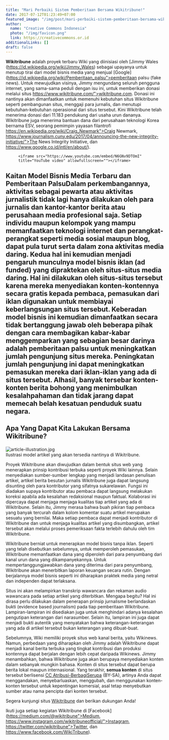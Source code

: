 ```yaml
---
title: "Mari Perbaiki Sistem Pemberitaan Bersama Wikitribune!"
date: 2017-07-12T01:23:49+07:00
featured_image: "/img/post/mari-perbaiki-sistem-pemberitaan-bersama-wikitribune/wikitribune.jpg"
author:
  name: "Creative Commons Indonesia"
  photo: "/img/favicon.png"
  link: https://creativecommons.or.id
additionalLinks: []
draft: false
---
```


**Wikitribune** adalah proyek terbaru Wiki yang diinisiasi oleh [Jimmy Wales (https://id.wikipedia.org/wiki/Jimmy_Wales) sebagai upayanya untuk menutup tirai dari model bisnis media yang menjual [Google](https://id.wikipedia.org/wiki/Pemberitaan_palsu">pemberitaan palsu (fake news). Untuk mewujudkan visinya, Jimmy mengundang seluruh pengguna internet, yang sama-sama peduli dengan isu ini, untuk memberikan donasi melalui situs https://www.wikitribune.com/">wikitribune.com. Donasi ini nantinya akan dimanfaatkan untuk memenuhi kebutuhan situs Wikitribune seperti pembangunan situs, menggaji para jurnalis, dan menutupi kebutuhan-kebutuhan operasional dari situs tersebut. Kini Wikitribune telah menerima donasi dari 11.183 pendukung dari usaha urun dananya. Wikitribune juga menerima bantuan dana dari perusahaan teknologi Korea bernama ESV, seorang pemimpin yayasan filantrofi https://en.wikipedia.org/wiki/Craig_Newmark">Craig Newmark, https://www.journalism.cuny.edu/2017/04/announcing-the-new-integrity-initiative/">The News Integrity Initiative, dan https://www.google.co.id/intl/en/about/).<figure class="figure w-50 float-end mt-3 mb-4 ms-5">

    <iframe src="https://www.youtube.com/embed/N6GNv9DTOmI" title="YouTube video" allowfullscreen=""></iframe>

  </div>

</figure>

## Kaitan Model Bisnis Media Terbaru dan Pemberitaan PalsuDalam perkembangannya, aktivitas sebagai pewarta atau aktivitas jurnalistik tidak lagi hanya dilakukan oleh para jurnalis dan kantor-kantor berita atau perusahaan media profesional saja. Setiap individu maupun kelompok yang mampu memanfaatkan teknologi internet dan perangkat-perangkat seperti media sosial maupun blog, dapat pula turut serta dalam zona aktivitas media daring. Kedua hal ini kemudian menjadi pengaruh munculnya model bisnis iklan (ad funded) yang dipraktekan oleh situs-situs media daring. Hal ini dilakukan oleh situs-situs tersebut karena mereka menyediakan konten-kontennya secara gratis kepada pembaca, pemasukan dari iklan digunakan untuk membiayai keberlangsungan situs tersebut. Keberadan model bisnis ini kemudian dimanfaatkan secara tidak bertanggung jawab oleh beberapa pihak dengan cara membagikan kabar-kabar menggemparkan yang sebagian besar darinya adalah pemberitaan palsu untuk meningkatkan jumlah pengunjung situs mereka. Peningkatan jumlah pengunjung ini dapat meningkatkan pemasukan mereka dari iklan-iklan yang ada di situs tersebut. Alhasil, banyak tersebar konten-konten berita bohong yang menimbulkan kesalahpahaman dan tidak jarang dapat memecah belah kesatuan penduduk suatu negara.

## Apa Yang Dapat Kita Lakukan Bersama Wikitribune?<figure class="figure w-sm-50 float-sm-end ms-sm-5 mt-3 mb-4">

  <img src="../../uploads/article-illustration.jpg" alt="article-illustration.jpg" class="figure-img img-fluid borderless">

  <figcaption class="figure-caption">Ilustrasi model artikel yang akan tersedia nantinya di Wikitribune.</figcaption>

</figure>

Proyek Wikitribune akan diwujudkan dalam bentuk situs web yang menerapkan prinsip kontribusi terbuka seperti proyek Wiki lainnya. Selain menyediakan sumber-sumber lengkap yang menjadi landasan penulisan artikel, artikel berita besutan jurnalis Wikitribune juga dapat langsung disunting oleh para kontributor yang sifatnya sukarelawan. Fungsi ini diadakan supaya kontributor atau pembaca dapat langsung melakukan koreksi apabila ada kesalahan redaksional maupun faktual. Kolaborasi ini dipercaya dapat menjaga menjaga kualitas tiap artikel yang ada di Wikitribune. Selain itu, Jimmy merasa bahwa buah pikiran tiap pembaca yang banyak tercurah dalam kolom komentar suatu artikel merupakan sesuatu yang bernilai. Maka setiap pembaca dapat menjadi kontributor di Wikitribune dan untuk menjaga kualitas artikel yang disumbangkan, artikel tersebut akan melalui proses pemeriksaan fakta terlebih dahulu oleh tim Wikitribune.

Wikitribune berniat untuk menerapkan model bisnis tanpa iklan. Seperti yang telah disebutkan sebelumnya, untuk memperoleh pemasukan, Wikitribune memanfaatkan dana yang diperoleh dari para penyumbang dari kanal urun dana yang dikampanyekannya. Untuk mempertanggungjawabkan dana yang diterima dari para penyumbang, Wikitribune akan menerbitkan laporan keuangan secara rutin. Dengan berjalannya model bisnis seperti ini diharapkan praktek media yang netral dan independen dapat terlaksana.

Situs ini akan melampirkan transkrip wawancara dan rekaman audio wawancara pada setiap artikel yang diterbitkan. Mengapa begitu? Hal ini dirasa perlu dilakukan dalam penerapan prinsip jurnalisme berlandaskan bukti (evidence based journalism) pada tiap pemberitaan Wikitribune. Lampiran-lampiran ini disediakan juga untuk menghindari adanya kesalahan pengutipan keterangan dari narasumber. Selain itu, lampiran ini juga dapat menjadi bukti autentik yang menyatakan bahwa keterangan-keterangan yang ada di artikel tersebut bukan keterangan yang dibuat-buat.

Sebelumnya, Wiki memiliki proyek situs web kanal berita, yaitu Wikinews. Namun, perbedaan yang diharapkan oleh Jimmy adalah Wikitribune dapat menjadi kanal berita terbuka yang tingkat kontribusi dan produksi kontennya dapat berjalan dengan lebih cepat daripada Wikinews. Jimmy menambahkan, bahwa Wikitribune juga akan berupaya menyediakan konten dalam sebanyak mungkin bahasa. Konten di situs tersebut dapat berupa berita lokal maupun internasional. Yang terakhir, **semua konten** di situs tersebut berlisensi [CC Atribusi-BerbagiSerupa](https://creativecommons.org/licenses/by-sa/4.0/) (BY-SA), artinya Anda dapat menggandakan, menyebarluaskan, menggubah, dan menggunakan konten-konten tersebut untuk kepentingan komersial, asal tetap menyebutkan sumber atau nama pencipta dari konten tersebut.

Segera kunjungi situs [Wikitribune](https://www.wikitribune.com/) dan berikan dukungan Anda!

Ikuti juga setiap kegiatan Wikitribune di [Facebook](https://medium.com/@wikitribune">Medium, https://www.instagram.com/wikitribuneofficial/">Instagram, https://twitter.com/wikitribune">Twitter, dan https://www.facebook.com/WikiTribune).